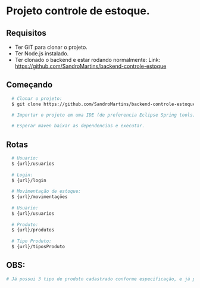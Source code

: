 # Projeto controle de estoque.

## Requisitos
- Ter GIT para clonar o projeto.
- Ter Node.js instalado.
- Ter clonado o backend e estar rodando normalmente: Link: https://github.com/SandroMartins/backend-controle-estoque

## Começando
``` bash
  # Clonar o projeto:
  $ git clone https://github.com/SandroMartins/backend-controle-estoque.git

  # Importar o projeto em uma IDE (de preferencia Eclipse Spring tools)
  
  # Esperar maven baixar as dependencias e executar.
```

## Rotas
``` bash
  # Usuario:
  $ {url}/usuarios
  
  # Login:
  $ {url}/login
  
  # Movimentação de estoque:
  $ {url}/movimentações
  
  # Usuario:
  $ {url}/usuarios
  
  # Produto:
  $ {url}/produtos
  
  # Tipo Produto:
  $ {url}/tiposProduto

```

## OBS:
``` bash
# Já possui 3 tipo de produto cadastrado conforme especificação, e já possui 1 usuário cadastrado.
``` 
